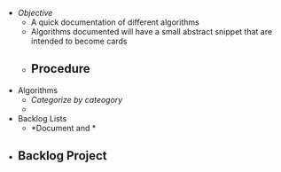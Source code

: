 - *Objective*
	- A quick documentation of different algorithms
	- Algorithms documented will have a small abstract snippet that are intended to become cards
	- Procedure
		-
- Algorithms
	- *Categorize by cateogory*
	-
- Backlog Lists
	- *Document and *
- Backlog Project
	-